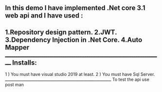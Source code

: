 In this demo I have implemented .Net core 3.1 web api and I have used :
-------------------------------------------------------------------------
1.Repository design pattern.
2.JWT.
3.Dependency Injection in .Net Core.
4.Auto Mapper
ــــــــــــــــــــــــــــــــــــــــــــــــــــــــــــــــــــــــــــــــــــ
Installs:
--------------------------------------------------------------------------
1 ) You must have visual studio 2019 at least.
2 ) You must have Sql Server.
ـــــــــــــــــــــــــــــــــــــــــــــــــــــــــــــــــــــــــــــــــــــ
To test the api use post man
